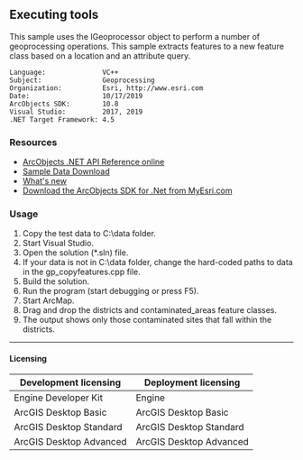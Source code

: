 ## Executing tools

  <div xmlns="http://www.w3.org/1999/xhtml">This sample uses the IGeoprocessor object to perform a number of geoprocessing operations. This sample extracts features to a new feature class based on a location and an attribute query. </div>  


<!-- TODO: Fill this section below with metadata about this sample-->
```
Language:              VC++
Subject:               Geoprocessing
Organization:          Esri, http://www.esri.com
Date:                  10/17/2019
ArcObjects SDK:        10.8
Visual Studio:         2017, 2019
.NET Target Framework: 4.5
```

### Resources

* [ArcObjects .NET API Reference online](http://desktop.arcgis.com/en/arcobjects/latest/net/webframe.htm)  
* [Sample Data Download](../../releases)  
* [What's new](http://desktop.arcgis.com/en/arcobjects/latest/net/webframe.htm#91cabc68-2271-400a-8ff9-c7fb25108546.htm)  
* [Download the ArcObjects SDK for .Net from MyEsri.com](https://my.esri.com/)  

### Usage
1. Copy the test data to C:\data folder.  
1. Start Visual Studio.  
1. Open the solution (*.sln) file.  
1. If your data is not in C:\data folder, change the hard-coded paths to data in the gp_copyfeatures.cpp file.  
1. Build the solution.  
1. Run the program (start debugging or press F5).  
1. Start ArcMap.  
1. Drag and drop the districts and contaminated_areas feature classes.  
1. The output shows only those contaminated sites that fall within the districts.  









---------------------------------

#### Licensing  
| Development licensing | Deployment licensing | 
| ------------- | ------------- | 
| Engine Developer Kit | Engine |  
| ArcGIS Desktop Basic | ArcGIS Desktop Basic |  
| ArcGIS Desktop Standard | ArcGIS Desktop Standard |  
| ArcGIS Desktop Advanced | ArcGIS Desktop Advanced |  


